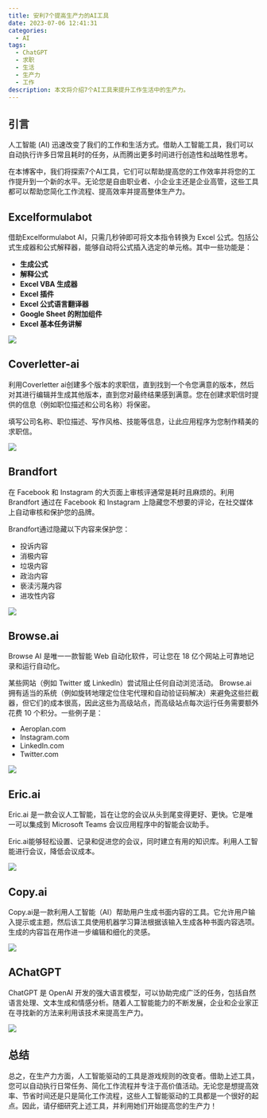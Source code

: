 ```yaml
---
title: 安利7个提高生产力的AI工具
date: 2023-07-06 12:41:31
categories:
  - AI
tags:
  - ChatGPT
  - 求职
  - 生活
  - 生产力
  - 工作
description: 本文将介绍7个AI工具来提升工作生活中的生产力。
---
```


## 引言

人工智能 (AI) 迅速改变了我们的工作和生活方式。借助人工智能工具，我们可以自动执行许多日常且耗时的任务，从而腾出更多时间进行创造性和战略性思考。

在本博客中，我们将探索7个AI工具，它们可以帮助提高您的工作效率并将您的工作提升到一个新的水平。无论您是自由职业者、小企业主还是企业高管，这些工具都可以帮助您简化工作流程、提高效率并提高整体生产力。

## Excelformulabot

借助Excelformulabot AI，只需几秒钟即可将文本指令转换为 Excel 公式。包括公式生成器和公式解释器，能够自动将公式插入选定的单元格。其中一些功能是：

- **生成公式**
- **解释公式**
- **Excel VBA 生成器**
- **Excel 插件**
- **Excel 公式语言翻译器**
- **Google Sheet 的附加组件**
- **Excel 基本任务讲解**

![](https://s2.loli.net/2023/07/25/875xutzTE36VZKn.png)

## Coverletter-ai

利用Coverletter ai创建多个版本的求职信，直到找到一个令您满意的版本，然后对其进行编辑并生成其他版本，直到您对最终结果感到满意。您在创建求职信时提供的信息（例如职位描述和公司名称）将保密。

填写公司名称、职位描述、写作风格、技能等信息，让此应用程序为您制作精美的求职信。

![](https://s2.loli.net/2023/07/25/Q7fge1rULh3I9Y4.png)

## Brandfort

在 Facebook 和 Instagram 的大页面上审核评通常是耗时且麻烦的。利用Brandfort 通过在 Facebook 和 Instagram 上隐藏您不想要的评论，在社交媒体上自动审核和保护您的品牌。

Brandfort通过隐藏以下内容来保护您：

- 投诉内容
- 消极内容
- 垃圾内容
- 政治内容
- 亵渎污蔑内容
- 进攻性内容

![](https://s2.loli.net/2023/07/25/NudrcbzIYVqtElR.png)

## Browse.ai

Browse AI 是唯一一款智能 Web 自动化软件，可让您在 18 亿个网站上可靠地记录和运行自动化。

某些网站（例如 Twitter 或 LinkedIn）尝试阻止任何自动浏览活动。 Browse.ai 拥有适当的系统（例如旋转地理定位住宅代理和自动验证码解决）来避免这些拦截器，但它们的成本很高，因此这些为高级站点，而高级站点每次运行任务需要额外花费 10 个积分。一些例子是：

- Aeroplan.com
- Instagram.com
- LinkedIn.com
- Twitter.com

![](https://s2.loli.net/2023/07/25/Jd32syYPm4ztxTB.png)

## Eric.ai

Eric.ai 是一款会议人工智能，旨在让您的会议从头到尾变得更好、更快。它是唯一可以集成到 Microsoft Teams 会议应用程序中的智能会议助手。

Eric.ai能够轻松设置、记录和促进您的会议，同时建立有用的知识库。利用人工智能进行会议，降低会议成本。

![](https://s2.loli.net/2023/07/25/XLBZNbEUz83MA4Y.png)

## Copy.ai

Copy.ai是一款利用人工智能（AI）帮助用户生成书面内容的工具。它允许用户输入提示或主题，然后该工具使用机器学习算法根据该输入生成各种书面内容选项。生成的内容旨在用作进一步编辑和细化的灵感。

![](https://s2.loli.net/2023/07/25/UZnYml8TfSG73Ab.png)

## AChatGPT

ChatGPT 是 OpenAI 开发的强大语言模型，可以协助完成广泛的任务，包括自然语言处理、文本生成和情感分析。随着人工智能能力的不断发展，企业和企业家正在寻找新的方法来利用该技术来提高生产力。

![](https://s2.loli.net/2023/07/25/7pyAdsGFr6S9wzU.png)

## 总结

总之，在生产力方面，人工智能驱动的工具是游戏规则的改变者。借助上述工具，您可以自动执行日常任务、简化工作流程并专注于高价值活动。无论您是想提高效率、节省时间还是只是简化工作流程，这些人工智能驱动的工具都是一个很好的起点。因此，请仔细研究上述工具，并利用她们开始提高您的生产力！
